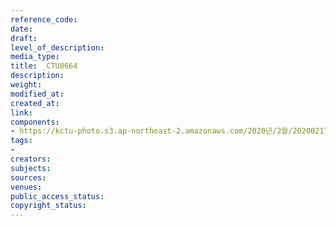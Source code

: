 ```yaml
---
reference_code: 
date: 
draft: 
level_of_description: 
media_type: 
title: _CTU0664
description: 
weight: 
modified_at: 
created_at: 
link: 
components:
- https://kctu-photo.s3.ap-northeast-2.amazonaws.com/2020년/2월/20200217_제70차+민주노총+정기대의원대회/_CTU0664.jpg
tags:
- 
creators: 
subjects: 
sources: 
venues: 
public_access_status: 
copyright_status: 
---
```

